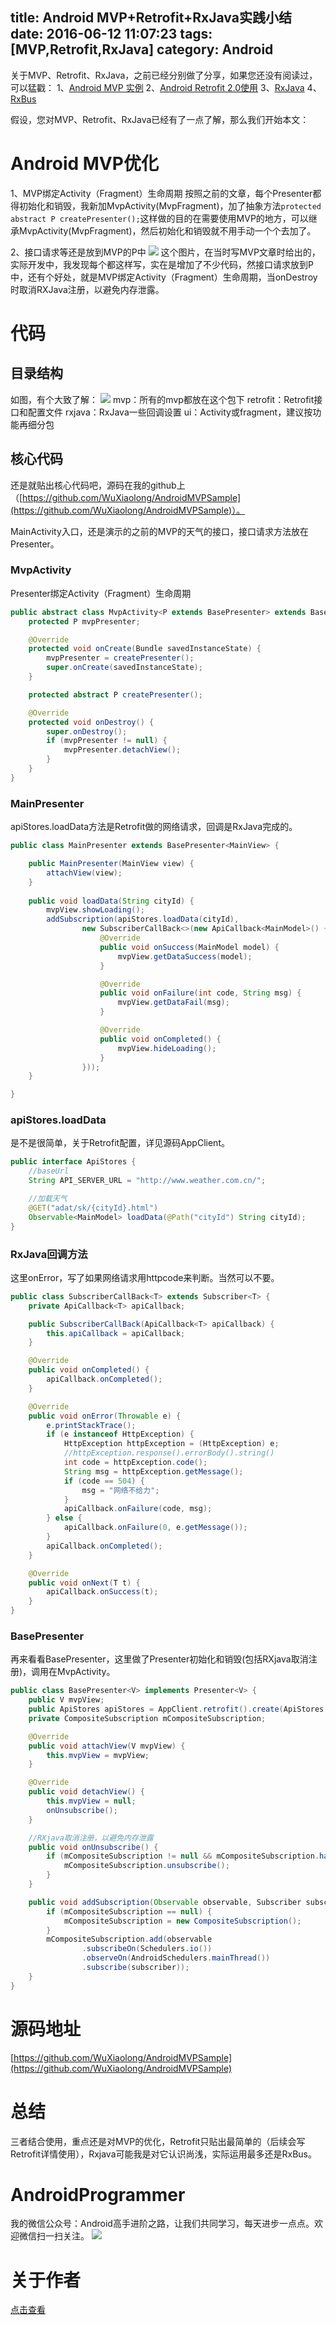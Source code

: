 title: Android MVP+Retrofit+RxJava实践小结
date: 2016-06-12 11:07:23
tags: [MVP,Retrofit,RxJava]
category: Android
---

关于MVP、Retrofit、RxJava，之前已经分别做了分享，如果您还没有阅读过，可以猛戳：
1、[Android MVP 实例](http://wuxiaolong.me/2015/09/23/AndroidMVPSample/)
2、[Android Retrofit 2.0使用](http://wuxiaolong.me/2016/01/15/retrofit/)
3、[RxJava](http://wuxiaolong.me/2016/01/18/rxjava/)
4、[RxBus](http://wuxiaolong.me/2016/04/07/rxbus/)

假设，您对MVP、Retrofit、RxJava已经有了一点了解，那么我们开始本文：
<!--more-->
# Android MVP优化

1、MVP绑定Activity（Fragment）生命周期
按照之前的文章，每个Presenter都得初始化和销毁，我新加MvpActivity(MvpFragment)，加了抽象方法`protected abstract P createPresenter();`这样做的目的在需要使用MVP的地方，可以继承MvpActivity(MvpFragment)，然后初始化和销毁就不用手动一个个去加了。

2、接口请求等还是放到MVP的P中
![](http://7q5c2h.com1.z0.glb.clouddn.com/androidmvpsample2.png)
这个图片，在当时写MVP文章时给出的，实际开发中，我发现每个都这样写，实在是增加了不少代码，然接口请求放到P中，还有个好处，就是MVP绑定Activity（Fragment）生命周期，当onDestroy时取消RXJava注册，以避免内存泄露。

# 代码
## 目录结构
如图，有个大致了解：
![](http://7q5c2h.com1.z0.glb.clouddn.com/mvpRetrofitRxjava1.jpg)
mvp：所有的mvp都放在这个包下
retrofit：Retrofit接口和配置文件
rxjava：RxJava一些回调设置
ui：Activity或fragment，建议按功能再细分包

## 核心代码
还是就贴出核心代码吧，源码在我的github上（[https://github.com/WuXiaolong/AndroidMVPSample](https://github.com/WuXiaolong/AndroidMVPSample)）。

MainActivity入口，还是演示的之前的MVP的天气的接口，接口请求方法放在Presenter。

### MvpActivity
Presenter绑定Activity（Fragment）生命周期
```java
public abstract class MvpActivity<P extends BasePresenter> extends BaseActivity {
    protected P mvpPresenter;

    @Override
    protected void onCreate(Bundle savedInstanceState) {
        mvpPresenter = createPresenter();
        super.onCreate(savedInstanceState);
    }

    protected abstract P createPresenter();

    @Override
    protected void onDestroy() {
        super.onDestroy();
        if (mvpPresenter != null) {
            mvpPresenter.detachView();
        }
    }
}
```

### MainPresenter
apiStores.loadData方法是Retrofit做的网络请求，回调是RxJava完成的。
```java
public class MainPresenter extends BasePresenter<MainView> {

    public MainPresenter(MainView view) {
        attachView(view);
    }
   
    public void loadData(String cityId) {
        mvpView.showLoading();
        addSubscription(apiStores.loadData(cityId),
                new SubscriberCallBack<>(new ApiCallback<MainModel>() {
                    @Override
                    public void onSuccess(MainModel model) {
                        mvpView.getDataSuccess(model);
                    }

                    @Override
                    public void onFailure(int code, String msg) {
                        mvpView.getDataFail(msg);
                    }

                    @Override
                    public void onCompleted() {
                        mvpView.hideLoading();
                    }
                }));
    }

}
```

### apiStores.loadData
是不是很简单，关于Retrofit配置，详见源码AppClient。
```java
public interface ApiStores {
    //baseUrl
    String API_SERVER_URL = "http://www.weather.com.cn/";

    //加载天气
    @GET("adat/sk/{cityId}.html")
    Observable<MainModel> loadData(@Path("cityId") String cityId);
}

```

### RxJava回调方法
这里onError，写了如果网络请求用httpcode来判断。当然可以不要。
```java
public class SubscriberCallBack<T> extends Subscriber<T> {
    private ApiCallback<T> apiCallback;

    public SubscriberCallBack(ApiCallback<T> apiCallback) {
        this.apiCallback = apiCallback;
    }

    @Override
    public void onCompleted() {
        apiCallback.onCompleted();
    }

    @Override
    public void onError(Throwable e) {
        e.printStackTrace();
        if (e instanceof HttpException) {
            HttpException httpException = (HttpException) e;
            //httpException.response().errorBody().string()
            int code = httpException.code();
            String msg = httpException.getMessage();
            if (code == 504) {
                msg = "网络不给力";
            }
            apiCallback.onFailure(code, msg);
        } else {
            apiCallback.onFailure(0, e.getMessage());
        }
        apiCallback.onCompleted();
    }

    @Override
    public void onNext(T t) {
        apiCallback.onSuccess(t);
    }
}
```

### BasePresenter
再来看看BasePresenter，这里做了Presenter初始化和销毁(包括RXjava取消注册)，调用在MvpActivity。
```java
public class BasePresenter<V> implements Presenter<V> {
    public V mvpView;
    public ApiStores apiStores = AppClient.retrofit().create(ApiStores.class);
    private CompositeSubscription mCompositeSubscription;

    @Override
    public void attachView(V mvpView) {
        this.mvpView = mvpView;
    }

    @Override
    public void detachView() {
        this.mvpView = null;
        onUnsubscribe();
    }

    //RXjava取消注册，以避免内存泄露
    public void onUnsubscribe() {
        if (mCompositeSubscription != null && mCompositeSubscription.hasSubscriptions()) {
            mCompositeSubscription.unsubscribe();
        }
    }

    public void addSubscription(Observable observable, Subscriber subscriber) {
        if (mCompositeSubscription == null) {
            mCompositeSubscription = new CompositeSubscription();
        }
        mCompositeSubscription.add(observable
                .subscribeOn(Schedulers.io())
                .observeOn(AndroidSchedulers.mainThread())
                .subscribe(subscriber));
    }
}
```

# 源码地址
[https://github.com/WuXiaolong/AndroidMVPSample](https://github.com/WuXiaolong/AndroidMVPSample)

# 总结
三者结合使用，重点还是对MVP的优化，Retrofit只贴出最简单的（后续会写Retrofit详情使用），Rxjava可能我是对它认识尚浅，实际运用最多还是RxBus。

# AndroidProgrammer
我的微信公众号：Android高手进阶之路，让我们共同学习，每天进步一点点。欢迎微信扫一扫关注。
![](http://7q5c2h.com1.z0.glb.clouddn.com/AndroidProgrammerLogo.jpg)

# 关于作者
[点击查看](http://wuxiaolong.me/about/)